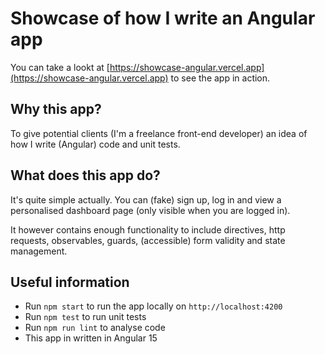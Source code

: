 # Showcase of how I write an Angular app

You can take a lookt at [https://showcase-angular.vercel.app](https://showcase-angular.vercel.app) to see the app in action.

## Why this app?

To give potential clients (I'm a freelance front-end developer) an idea of how I write (Angular) code and unit tests.

## What does this app do?

It's quite simple actually. You can (fake) sign up, log in and view a personalised dashboard page (only visible when you are logged in).

It however contains enough functionality to include directives, http requests, observables, guards, (accessible) form validity and state management.

## Useful information

- Run `npm start` to run the app locally on `http://localhost:4200`
- Run `npm test` to run unit tests
- Run `npm run lint` to analyse code
- This app in written in Angular 15
